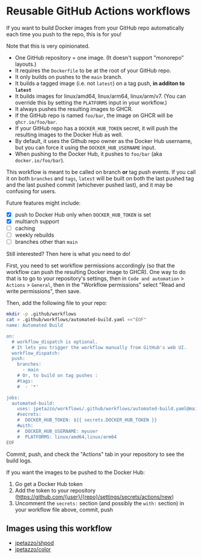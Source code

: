 # Reusable GitHub Actions workflows

If you want to build Docker images from your GitHub repo
automatically each time you push to the repo, this is for you!

Note that this is very opinionated.

- One GitHub repository = one image. (It doesn't support "monorepo" layouts.)
- It requires the `Dockerfile` to be at the root of your GitHub repo.
- It only builds on pushes to the `main` branch.
- It builds a tagged image (i.e. not `latest`) on a tag push, **in additon to `latest`**
- It builds images for linux/amd64, linux/arm64, linux/arm/v7.
  (You can override this by setting the `PLATFORMS` input in your workflow.)
- It always pushes the resulting images to GHCR.
- If the GitHub repo is named `foo/bar`, the image on GHCR will be `ghcr.io/foo/bar`.
- If your GitHub repo has a `DOCKER_HUB_TOKEN` secret, it will push the resulting images to the Docker Hub as well.
- By default, it uses the Github repo owner as the Docker Hub username, but you can force it using the `DOCKER_HUB_USERNAME` input.
- When pushing to the Docker Hub, it pushes to `foo/bar` (aka `docker.io/foo/bar`).

This workflow is meant to be called on branch **or** tag push events.
If you call it on both `branches` and `tags`, `latest` will be built on both the last pushed tag and the last pushed commit 
(whichever pushed last), and it may be confusing for users.

Future features might include:

- [X] push to Docker Hub only when `DOCKER_HUB_TOKEN` is set
- [X] multiarch support
- [ ] caching
- [ ] weekly rebuilds
- [ ] branches other than `main`

Still interested? Then here is what you need to do!

First, you need to set workflow permissions accordingly
(so that the workflow can push the resulting Docker image
to GHCR). One way to do that is to go to your repository's
settings, then in `Code and automation` > `Actions` >
`General`, then in the "Workflow permissions" select
"Read and write permissions", then save.

Then, add the following file to your repo:

```bash
mkdir -p .github/workflows
cat > .github/workflows/automated-build.yaml <<"EOF"
name: Automated Build

on:
  # workflow_dispatch is optional.
  # It lets you trigger the workflow manually from GitHub's web UI.
  workflow_dispatch:
  push:
    branches:
      - main
    # Or, to build on tag pushes :
    #tags:
    #  - '*'

jobs:
  automated-build:
    uses: jpetazzo/workflows/.github/workflows/automated-build.yaml@main
    #secrets:
    #  DOCKER_HUB_TOKEN: ${{ secrets.DOCKER_HUB_TOKEN }}
    #with:
    #  DOCKER_HUB_USERNAME: myuser
    #  PLATFORMS: linux/amd64,linux/arm64
EOF
```

Commit, push, and check the "Actions" tab in your repository to see the build logs.

If you want the images to be pushed to the Docker Hub:

1. Go get a Docker Hub token
2. Add the token to your repository (https://github.com/{user}/{repo}/settings/secrets/actions/new)
3. Uncomment the `secrets:` section (and possibly the `with:` section) in your workflow file above, commit, push

## Images using this workflow

- [jpetazzo/shpod](/jpetazzo/shpod)
- [jpetazzo/color](/jpetazzo/color)
